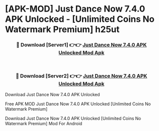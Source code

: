 # [APK-MOD] Just Dance Now 7.4.0 APK Unlocked - [Unlimited Coins No Watermark Premium] h25ut



<div align="center">
<h3>🔴 Download [Server1] 👉👉 <a href="https://momento.my/?title=Just_Dance_Now_7.4.0_APK_Unlocked">Just Dance Now 7.4.0 APK Unlocked Mod Apk</a></h3><br>

<h3>🔴 Download [Server2] 👉👉 <a href="https://momento.my/?title=Just_Dance_Now_7.4.0_APK_Unlocked">Just Dance Now 7.4.0 APK Unlocked Mod Apk</a></h3>
</div>



Download Just Dance Now 7.4.0 APK Unlocked 

Free APK MOD Just Dance Now 7.4.0 APK Unlocked [Unlimited Coins No Watermark Premium]

Download Just Dance Now 7.4.0 APK Unlocked [Unlimited Coins No Watermark Premium] Mod For Android

